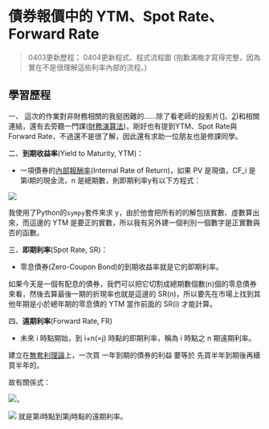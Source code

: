 # 債券報價中的 YTM、Spot Rate、Forward Rate
> 0403更新歷程；
0404更新程式、程式流程圖 (抱歉滿晚才寫得完整，因為實在不是很理解這些利率內部的流程。)

## 學習歷程
一、 這次的作業對非財務相關的我挺困難的......除了看老師的投影片([1](https://docs.google.com/presentation/d/e/2PACX-1vT0uWPmTezKky8GLD_fkmfuJjXCLRuVkQWNuHmeogeMpY21cbwQurn7CsaVWRZDSZcZTvXjjpvY4lwE/pub?start=false&loop=false&delayms=3000&slide=id.p)、[2](https://docs.google.com/presentation/d/e/2PACX-1vSVL0BfN9ddvwhYgAX3PDQzzy864wCQflg9G1-1J7g-t7Rw8bXg1iicVBmgN0HSarVZSFs35Pxv1gA3/pub?start=false&loop=false&delayms=3000&slide=id.p))和相關連結，還有去旁聽一門課([財務演算法](https://github.com/andydong1209/NTU_FinAlgo))，剛好也有提到YTM、Spot Rate與Forward Rate，不過還不是很了解，因此還有求助一位朋友也是修課同學。


二、**到期收益率**(Yield to Maturity, YTM)：

* 一項債券的[內部報酬率](https://zh.wikipedia.org/wiki/%E5%85%A7%E9%83%A8%E5%A0%B1%E9%85%AC%E7%8E%87)(Internal Rate of Return)，如果 PV 是現值，CF_i 是第i期的現金流，n 是總期數，則即期利率y有以下方程式：
<img src="https://render.githubusercontent.com/render/math?math=PV = \sum_{i=1}^n\dfrac{CF_i}{(1 %2By)^i}">

我使用了Python的`sympy`套件來求 y，由於他會把所有的的解包括實數、虛數算出來，而這邊的 YTM 是要正的實數，所以我有另外建一個判別一個數字是正實數與否的函數。


三、**即期利率**(Spot Rate, SR)：

* 零息債券(Zero-Coupon Bond)的到期收益率就是它的即期利率。

如果今天是一個有配息的債券，我們可以把它切割成總期數個數(n)個的零息債券來看，然後去算最後一期的折現率也就是這邊的 SR(n)，所以要先在市場上找到其他年期是小於總年期的零息債的 YTM 當作前面的 SR(i) 才能計算。


四、**遠期利率**(Forward Rate, FR)
* 未來 i 時點開始，到 i+n(=j) 時點的即期利率，稱為 i 時點之 n 期遠期利率。

建立在[無套利理論](https://wiki.mbalib.com/zh-tw/%E6%97%A0%E5%A5%97%E5%88%A9%E5%AE%9A%E4%BB%B7%E5%8E%9F%E7%90%86)上，一次買 一年到期的債券的利益 要等於 先買半年到期後再續買半年的。

故有關係式：

<img src="https://render.githubusercontent.com/render/math?math=(1 %2B SR(j))^j=(1 %2B SR(i))^i(1 %2B f_{i,j})^{j-i}">，

<img src="https://render.githubusercontent.com/render/math?math=f_{i,j}"> 就是第i時點到第j時點的遠期利率。
